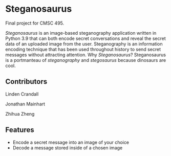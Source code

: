 # Steganosaurus
Final project for CMSC 495.

*Steganosaurus* is an image-based steganography application written in Python 3.9 that can both encode secret conversations and reveal the secret data of an uploaded image from the user. Steganography is an information encoding technique that has been used throughout history to send secret messages without attracting attention. 
Why *Steganosaurus*? Steganosaurus is a portmanteau of *steganography* and *stegosaurus* because dinosaurs are cool.

## Contributors
Linden Crandall

Jonathan Mainhart

Zhihua Zheng

## Features
- Encode a secret message into an image of your choice
- Decode a message stored inside of a chosen image

